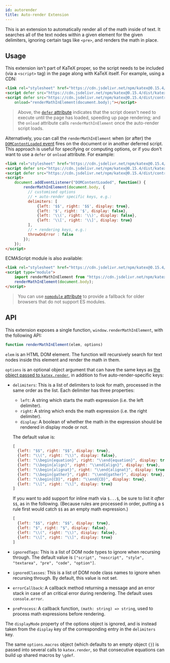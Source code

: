 ```yaml
---
id: autorender
title: Auto-render Extension
---
```

This is an extension to automatically render all of the math inside of text. It
searches all of the text nodes within a given element for the given delimiters,
ignoring certain tags like `<pre>`, and renders the math in place.

## Usage
This extension isn't part of KaTeX proper, so the script needs to be included
(via a `<script>` tag) in the page along with KaTeX itself.  For example,
using a CDN:

```html
<link rel="stylesheet" href="https://cdn.jsdelivr.net/npm/katex@0.15.4/dist/katex.min.css" integrity="sha384-YC8qdB2s1ab8mZ+cia7a0adIJypa9Tkwmt+FCx4o0sFZ1x353rJ1FNT2j+sJHHbw" crossorigin="anonymous">
<script defer src="https://cdn.jsdelivr.net/npm/katex@0.15.4/dist/katex.min.js" integrity="sha384-KZADTF3hNEblA406FgHRI7wD4vngipdDF5/v5nLzNf2v1StaZ2xBisKoJunz85In" crossorigin="anonymous"></script>
<script defer src="https://cdn.jsdelivr.net/npm/katex@0.15.4/dist/contrib/auto-render.min.js" integrity="sha384-+XBljXPPiv+OzfbB3cVmLHf4hdUFHlWNZN5spNQ7rmHTXpd7WvJum6fIACpNNfIR" crossorigin="anonymous"
    onload="renderMathInElement(document.body);"></script>
```

> Above, the [`defer` attribute](https://developer.mozilla.org/en/HTML/Element/script#Attributes)
indicates that the script doesn't need to execute until the page has loaded,
speeding up page rendering; and the `onload` attribute calls
`renderMathInElement` once the auto-render script loads.

Alternatively, you can call the `renderMathInElement` when (or after) the
[`DOMContentLoaded` event](https://developer.mozilla.org/ko/docs/Web/Reference/Events/DOMContentLoaded)
fires on the document or in another deferred script.
This approach is useful for specifying or computing options, or if you don't
want to use a `defer` or `onload` attribute.
For example:

```html
<link rel="stylesheet" href="https://cdn.jsdelivr.net/npm/katex@0.15.4/dist/katex.min.css" integrity="sha384-YC8qdB2s1ab8mZ+cia7a0adIJypa9Tkwmt+FCx4o0sFZ1x353rJ1FNT2j+sJHHbw" crossorigin="anonymous">
<script defer src="https://cdn.jsdelivr.net/npm/katex@0.15.4/dist/katex.min.js" integrity="sha384-KZADTF3hNEblA406FgHRI7wD4vngipdDF5/v5nLzNf2v1StaZ2xBisKoJunz85In" crossorigin="anonymous"></script>
<script defer src="https://cdn.jsdelivr.net/npm/katex@0.15.4/dist/contrib/auto-render.min.js" integrity="sha384-+XBljXPPiv+OzfbB3cVmLHf4hdUFHlWNZN5spNQ7rmHTXpd7WvJum6fIACpNNfIR" crossorigin="anonymous"></script>
<script>
    document.addEventListener("DOMContentLoaded", function() {
        renderMathInElement(document.body, {
          // customised options
          // • auto-render specific keys, e.g.:
          delimiters: [
              {left: '$$', right: '$$', display: true},
              {left: '$', right: '$', display: false},
              {left: '\\(', right: '\\)', display: false},
              {left: '\\[', right: '\\]', display: true}
          ],
          // • rendering keys, e.g.:
          throwOnError : false
        });
    });
</script>
```

ECMAScript module is also available:
```html
<link rel="stylesheet" href="https://cdn.jsdelivr.net/npm/katex@0.15.4/dist/katex.min.css" integrity="sha384-YC8qdB2s1ab8mZ+cia7a0adIJypa9Tkwmt+FCx4o0sFZ1x353rJ1FNT2j+sJHHbw" crossorigin="anonymous">
<script type="module">
    import renderMathInElement from "https://cdn.jsdelivr.net/npm/katex@0.15.4/dist/contrib/auto-render.mjs";
    renderMathInElement(document.body);
</script>
```

> You can use [`nomodule` attribute](https://developer.mozilla.org/en/HTML/Element/script#Attributes)
to provide a fallback for older browsers that do not support ES modules.

## API
This extension exposes a single function, `window.renderMathInElement`, with
the following API:

```js
function renderMathInElement(elem, options)
```

`elem` is an HTML DOM element. The function will recursively search for text
nodes inside this element and render the math in them.

`options` is an optional object argument that can have the same keys as [the
object passed to `katex.render`](options.html),
in addition to five auto-render-specific keys:

- `delimiters`: This is a list of delimiters to look for math, processed in
  the same order as the list. Each delimiter has three properties:

    - `left`: A string which starts the math expression (i.e. the left delimiter).
    - `right`: A string which ends the math expression (i.e. the right delimiter).
    - `display`: A boolean of whether the math in the expression should be
      rendered in display mode or not.

  The default value is:

  ```js
  [
    {left: "$$", right: "$$", display: true},
    {left: "\\(", right: "\\)", display: false},
    {left: "\\begin{equation}", right: "\\end{equation}", display: true},
    {left: "\\begin{align}", right: "\\end{align}", display: true},
    {left: "\\begin{alignat}", right: "\\end{alignat}", display: true},
    {left: "\\begin{gather}", right: "\\end{gather}", display: true},
    {left: "\\begin{CD}", right: "\\end{CD}", display: true},
    {left: "\\[", right: "\\]", display: true}
  ]
  ```

  If you want to add support for inline math via `$...$`, be sure to list it
  *after* `$$`, as in the following. (Because rules are processed in order,
  putting a `$` rule first would catch `$$` as an empty math expression.)

  ```js
  [
    {left: "$$", right: "$$", display: true},
    {left: "$", right: "$", display: false},
    {left: "\\(", right: "\\)", display: false},
    {left: "\\[", right: "\\]", display: true}
  ]
  ```

- `ignoredTags`: This is a list of DOM node types to ignore when recursing
  through. The default value is
  `["script", "noscript", "style", "textarea", "pre", "code", "option"]`.

- `ignoredClasses`: This is a list of DOM node class names to ignore when
  recursing through. By default, this value is not set.

- `errorCallback`: A callback method returning a message and an error stack
  in case of an critical error during rendering. The default uses `console.error`.

- `preProcess`: A callback function, `(math: string) => string`, used to process
  math expressions before rendering.

The `displayMode` property of the options object is ignored, and is
instead taken from the `display` key of the corresponding entry in the
`delimiters` key.

The same `options.macros` object (which defaults to an empty object `{}`)
is passed into several calls to `katex.render`, so that consecutive equations
can build up shared macros by `\gdef`.
